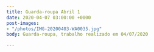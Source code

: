 ```yaml
---
title: Guarda-roupa Abril 1
date: 2020-04-07 03:00:00 +0000
post-images:
- "/photos/IMG-20200403-WA0035.jpg"
body: Guarda-roupa, trabalho realizado em 04/07/2020

---
```

